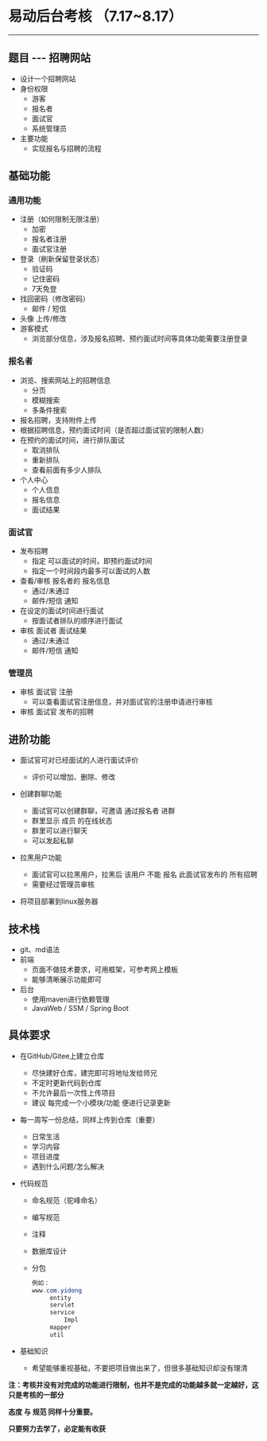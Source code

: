 # 易动后台考核 （7.17~8.17）

---

## 题目 --- 招聘网站

+ 设计一个招聘网站
+ 身份权限
  + 游客
  + 报名者
  + 面试官
  + 系统管理员
+ 主要功能
  + 实现报名与招聘的流程



## 基础功能

### 通用功能

+ 注册（如何限制无限注册）
  + 加密
  + 报名者注册
  + 面试官注册
+ 登录（刷新保留登录状态）
  + 验证码
  + 记住密码
  + 7天免登
+ 找回密码（修改密码）
  + 邮件 /  短信
+ 头像 上传/修改
+ 游客模式
  + 浏览部分信息，涉及报名招聘、预约面试时间等具体功能需要注册登录

### 报名者

+ 浏览、搜索网站上的招聘信息
  + 分页
  + 模糊搜索
  + 多条件搜索
+ 报名招聘，支持附件上传
+ 根据招聘信息，预约面试时间（是否超过面试官的限制人数）
+ 在预约的面试时间，进行排队面试
  + 取消排队
  + 重新排队
  + 查看前面有多少人排队
+ 个人中心
  + 个人信息
  + 报名信息
  + 面试结果

### 面试官

+ 发布招聘
  + 指定 可以面试的时间，即预约面试时间
  + 指定一个时间段内最多可以面试的人数
+ 查看/审核 报名者的 报名信息
  + 通过/未通过
  + 邮件/短信 通知
+ 在设定的面试时间进行面试
  + 按面试者排队的顺序进行面试
+ 审核 面试者 面试结果
  + 通过/未通过
  + 邮件/短信 通知

### 管理员

+ 审核  面试官 注册
  + 可以查看面试官注册信息，并对面试官的注册申请进行审核
+ 审核 面试官 发布的招聘



## 进阶功能

+ 面试官可对已经面试的人进行面试评价
  + 评价可以增加、删除、修改

+ 创建群聊功能
  + 面试官可以创建群聊，可邀请 通过报名者 进群
  + 群里显示 成员 的在线状态
  + 群里可以进行聊天
  + 可以发起私聊
+ 拉黑用户功能
  + 面试官可以拉黑用户，拉黑后 该用户 不能 报名 此面试官发布的 所有招聘
  + 需要经过管理员审核
+ 将项目部署到linux服务器

## 技术栈

+ git、md语法
+ 前端
  + 页面不做技术要求，可用框架，可参考网上模板
  + 能够清晰展示功能即可
+ 后台
  + 使用maven进行依赖管理
  + JavaWeb / SSM / Spring Boot

## 具体要求

+ 在GitHub/Gitee上建立仓库
  + 尽快建好仓库，建完即可将地址发给师兄
  + 不定时更新代码到仓库
  + 不允许最后一次性上传项目
  + 建议 每完成一个小模块/功能 便进行记录更新
+ 每一周写一份总结，同样上传到仓库（重要）
  + 日常生活
  + 学习内容
  + 项目进度
  + 遇到什么问题/怎么解决
+ 代码规范
  + 命名规范（驼峰命名）
  
  + 编写规范
  
  + 注释
  
  + 数据库设计
  
  + 分包
  
    ```java
    例如：
    www.com.yidong
         entity
         servlet
         service
             Impl
         mapper
         util
    ```
+ 基础知识
  
  + 希望能够重视基础，不要把项目做出来了，但很多基础知识却没有理清

**注：考核并没有对完成的功能进行限制，也并不是完成的功能越多就一定越好，这只是考核的一部分**

**态度 与  规范  同样十分重要。**

**只要努力去学了，必定能有收获**

